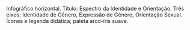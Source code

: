 Infográfico horizontal. Título: Espectro da Identidade e Orientação. Três eixos: Identidade de Gênero, Expressão de Gênero, Orientação Sexual. Ícones e legenda didática; paleta arco-íris suave.